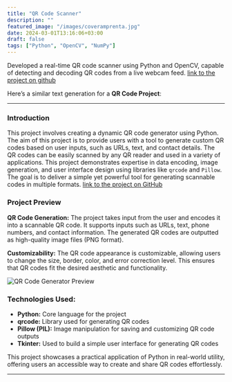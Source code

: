 ```yaml
---
title: "QR Code Scanner"
description: ""
featured_image: "/images/coveramprenta.jpg"
date: 2024-03-01T13:16:06+03:00
draft: false
tags: ["Python", "OpenCV", "NumPy"]
---
```



Developed a real-time QR code scanner using Python and OpenCV, capable of detecting and decoding QR codes from a live webcam feed.
[link to the project on github](https://github.com/KrunalZinzuvadiya/QRCode)

Here’s a similar text generation for a **QR Code Project**:

---
### Introduction
This project involves creating a dynamic QR code generator using Python. The aim of this project is to provide users with a tool to generate custom QR codes based on user inputs, such as URLs, text, and contact details. The QR codes can be easily scanned by any QR reader and used in a variety of applications. This project demonstrates expertise in data encoding, image generation, and user interface design using libraries like `qrcode` and `Pillow`. The goal is to deliver a simple yet powerful tool for generating scannable codes in multiple formats.
[link to the project on GitHub](https://github.com/KrunalZinzuvadiya/QRCodeProject)

### Project Preview

**QR Code Generation:**
The project takes input from the user and encodes it into a scannable QR code. It supports inputs such as URLs, text, phone numbers, and contact information. The generated QR codes are outputted as high-quality image files (PNG format).

**Customizability:**
The QR code appearance is customizable, allowing users to change the size, border, color, and error correction level. This ensures that QR codes fit the desired aesthetic and functionality.

![QR Code Generator Preview](/images/qrcode_example.png "QR Code Generator Preview")

### Technologies Used:
- **Python:** Core language for the project
- **qrcode:** Library used for generating QR codes
- **Pillow (PIL):** Image manipulation for saving and customizing QR code outputs
- **Tkinter:** Used to build a simple user interface for generating QR codes

This project showcases a practical application of Python in real-world utility, offering users an accessible way to create and share QR codes effortlessly.

---